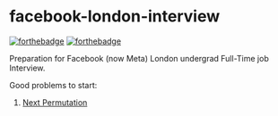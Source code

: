 # facebook-london-interview

[![forthebadge](https://forthebadge.com/images/badges/made-with-c-plus-plus.svg)](https://forthebadge.com)
[![forthebadge](https://forthebadge.com/images/badges/built-with-love.svg)](https://forthebadge.com)

Preparation for Facebook (now Meta) London undergrad Full-Time job Interview.

Good problems to start:

1. [Next Permutation](https://leetcode.com/explore/interview/card/facebook/5/array-and-strings/3012/)
